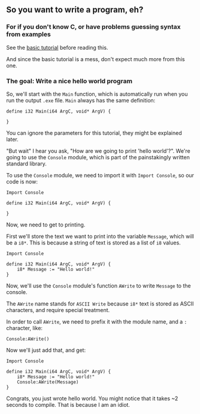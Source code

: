 ## So you want to write a program, eh?

### For if you don't know C, or have problems guessing syntax from examples
See the [basic tutorial](basic-tutorial.md) before reading this.

And since the basic tutorial is a mess, don't expect much more from this one.

### The goal: Write a nice hello world program

So, we'll start with the `Main` function, which is automatically run when you run the output `.exe` file.
`Main` always has the same definition:
```
define i32 Main(i64 ArgC, void* ArgV) {

}
```
You can ignore the parameters for this tutorial, they might be explained later.

"But wait" I hear you ask, "How are we going to print 'hello world'?".
We're going to use the `Console` module, which is part of the painstakingly written standard library.

To use the `Console` module, we need to import it with `Import Console`, so our code is now:
```
Import Console

define i32 Main(i64 ArgC, void* ArgV) {

}
```
Now, we need to get to printing.

First we'll store the text we want to print into the variable `Message`, which will be a `i8*`. This is because a string of text is stored as a list of `i8` values.
```
Import Console

define i32 Main(i64 ArgC, void* ArgV) {
    i8* Message := "Hello world!"
}
```
Now, we'll use the `Console` module's function `AWrite` to write `Message` to the console. 

The `AWrite` name stands for `ASCII Write` because `i8*` text is stored as ASCII characters, and require special treatment.

In order to call `AWrite`, we need to prefix it with the module name, and a `:` character, like:
```
Console:AWrite()
```
Now we'll just add that, and get:
```
Import Console

define i32 Main(i64 ArgC, void* ArgV) {
    i8* Message := "Hello world!"
    Console:AWrite(Message)
}
```
Congrats, you just wrote hello world. You might notice that it takes ~2 seconds to compile. That is because I am an idiot.